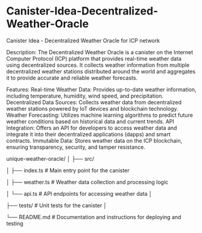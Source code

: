 # Canister-Idea-Decentralized-Weather-Oracle
Canister Idea - Decentralized Weather Oracle for ICP network

Description:
The Decentralized Weather Oracle is a canister on the Internet Computer Protocol (ICP) platform that provides real-time weather data using decentralized sources. It collects weather information from multiple decentralized weather stations distributed around the world and aggregates it to provide accurate and reliable weather forecasts.

Features:
Real-time Weather Data: Provides up-to-date weather information, including temperature, humidity, wind speed, and precipitation.
Decentralized Data Sources: Collects weather data from decentralized weather stations powered by IoT devices and blockchain technology.
Weather Forecasting: Utilizes machine learning algorithms to predict future weather conditions based on historical data and current trends.
API Integration: Offers an API for developers to access weather data and integrate it into their decentralized applications (dapps) and smart contracts.
Immutable Data: Stores weather data on the ICP blockchain, ensuring transparency, security, and tamper resistance.

unique-weather-oracle/
│
├── src/

│   ├── index.ts        # Main entry point for the canister

│   ├── weather.ts      # Weather data collection and processing logic

│   └── api.ts          # API endpoints for accessing weather data
│

├── tests/              # Unit tests for the canister
│

└── README.md           # Documentation and instructions for deploying and testing
